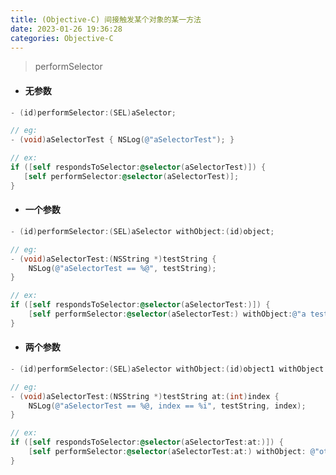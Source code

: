 ```yaml
---
title: (Objective-C) 间接触发某个对象的某一方法
date: 2023-01-26 19:36:28
categories: Objective-C
---
```


> performSelector

- #### 无参数

``` Objective-C
- (id)performSelector:(SEL)aSelector;
```

``` Objective-C
// eg:
- (void)aSelectorTest { NSLog(@"aSelectorTest"); }

// ex:
if ([self respondsToSelector:@selector(aSelectorTest)]) {
   [self performSelector:@selector(aSelectorTest)];
}
```

- #### 一个参数

``` Objective-C
- (id)performSelector:(SEL)aSelector withObject:(id)object;
```

``` Objective-C
// eg:
- (void)aSelectorTest:(NSString *)testString {
    NSLog(@"aSelectorTest == %@", testString);
}

// ex:
if ([self respondsToSelector:@selector(aSelectorTest:)]) {
    [self performSelector:@selector(aSelectorTest:) withObject:@"a test string"];
}
```

- #### 两个参数

``` Objective-C
- (id)performSelector:(SEL)aSelector withObject:(id)object1 withObject:(id)object2;
```

``` Objective-C
// eg:
- (void)aSelectorTest:(NSString *)testString at:(int)index {
    NSLog(@"aSelectorTest == %@, index == %i", testString, index);
}

// ex:
if ([self respondsToSelector:@selector(aSelectorTest:at:)]) {
    [self performSelector:@selector(aSelectorTest:at:) withObject: @"other test string" withObject: @6];
}
```
